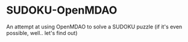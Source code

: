 # SUDOKU-OpenMDAO
An attempt at using OpenMDAO to solve a SUDOKU puzzle (if it's even possible, well.. let's find out)
